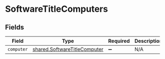 # SoftwareTitleComputers


## Fields

| Field                                                                        | Type                                                                         | Required                                                                     | Description                                                                  |
| ---------------------------------------------------------------------------- | ---------------------------------------------------------------------------- | ---------------------------------------------------------------------------- | ---------------------------------------------------------------------------- |
| `computer`                                                                   | [shared.SoftwareTitleComputer](../../models/shared/softwaretitlecomputer.md) | :heavy_minus_sign:                                                           | N/A                                                                          |